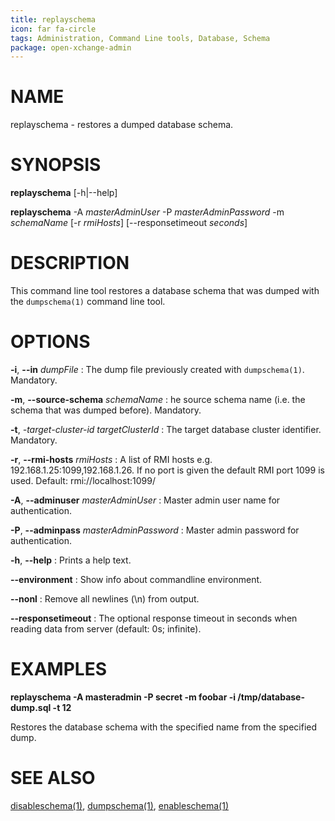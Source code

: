 ```yaml
---
title: replayschema
icon: far fa-circle
tags: Administration, Command Line tools, Database, Schema
package: open-xchange-admin
---
```


# NAME

replayschema - restores a dumped database schema.

# SYNOPSIS

**replayschema** [-h|--help]

**replayschema** -A *masterAdminUser* -P *masterAdminPassword* -m *schemaName* [-r *rmiHosts*] [--responsetimeout *seconds*]

# DESCRIPTION

This command line tool restores a database schema that was dumped with the `dumpschema(1)` command line tool.

# OPTIONS

**-i**, **--in** *dumpFile*
: The dump file previously created with `dumpschema(1)`. Mandatory.

**-m**, **--source-schema** *schemaName*
: he source schema name (i.e. the schema that was dumped before). Mandatory.

**-t**, *-target-cluster-id* *targetClusterId*
: The target database cluster identifier. Mandatory.

**-r**, **--rmi-hosts** *rmiHosts*
: A list of RMI hosts e.g. 192.168.1.25:1099,192.168.1.26. If no port is given the default RMI port 1099 is used. Default: rmi://localhost:1099/

**-A**, **--adminuser** *masterAdminUser*
: Master admin user name for authentication.

**-P**, **--adminpass** *masterAdminPassword*
: Master admin password for authentication.

**-h**, **--help**
: Prints a help text.

**--environment**
: Show info about commandline environment.

**--nonl**
: Remove all newlines (\\n) from output.

**--responsetimeout**
: The optional response timeout in seconds when reading data from server (default: 0s; infinite).

# EXAMPLES

**replayschema -A masteradmin -P secret -m foobar -i /tmp/database-dump.sql -t 12**

Restores the database schema with the specified name from the specified dump.

# SEE ALSO

[disableschema(1)](disableschema.html), [dumpschema(1)](dumpschema.html), [enableschema(1)](enableschema.html)
